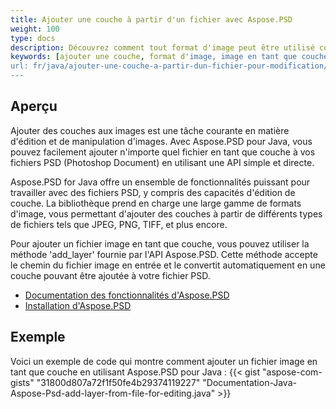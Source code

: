 ```yaml
---
title: Ajouter une couche à partir d'un fichier avec Aspose.PSD
weight: 100
type: docs
description: Découvrez comment tout format d'image peut être utilisé comme une couche dans Aspose.PSD.
keywords: [ajouter une couche, format d'image, image en tant que couche, manipulation de couche, api psd, java, exemple de code]
url: fr/java/ajouter-une-couche-a-partir-dun-fichier-pour-modification/
---
```


## **Aperçu**

Ajouter des couches aux images est une tâche courante en matière d'édition et de manipulation d'images. Avec Aspose.PSD pour Java, vous pouvez facilement ajouter n'importe quel fichier en tant que couche à vos fichiers PSD (Photoshop Document) en utilisant une API simple et directe.

Aspose.PSD for Java offre un ensemble de fonctionnalités puissant pour travailler avec des fichiers PSD, y compris des capacités d'édition de couche. La bibliothèque prend en charge une large gamme de formats d'image, vous permettant d'ajouter des couches à partir de différents types de fichiers tels que JPEG, PNG, TIFF, et plus encore.

Pour ajouter un fichier image en tant que couche, vous pouvez utiliser la méthode 'add_layer' fournie par l'API Aspose.PSD. Cette méthode accepte le chemin du fichier image en entrée et le convertit automatiquement en une couche pouvant être ajoutée à votre fichier PSD.

<div class="code-sample">
    <ul class="link-list">        
        <li class="link-item"><a href="https://docs.aspose.com/psd/java/features/">Documentation des fonctionnalités d'Aspose.PSD</a></li>
        <li class="link-item"><a href="https://docs.aspose.com/psd/java/installation/">Installation d'Aspose.PSD</a></li>
    </ul>
</div>

## **Exemple**
Voici un exemple de code qui montre comment ajouter un fichier image en tant que couche en utilisant Aspose.PSD pour Java :
{{< gist "aspose-com-gists" "31800d807a72f1f50fe4b29374119227" "Documentation-Java-Aspose-Psd-add-layer-from-file-for-editing.java" >}}
